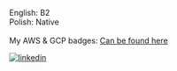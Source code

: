 
English: B2<br />
Polish: Native
<br /><br />
My AWS & GCP badges: <a href="https://credly.com/users/dominik-jaworski.40b5335a">Can be found here</a>
<br />

<a href="https://linkedin.com/in/dominik-jaworski-07b99523a" target="_blank">
<img src=https://img.shields.io/badge/linkedin-%231E77B5.svg?&style=for-the-badge&logo=linkedin&logoColor=white alt=linkedin style="margin-bottom: 5px;" />
</a>  
</div>  
  


